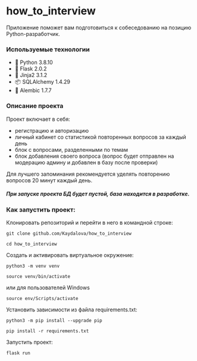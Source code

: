 # how_to_interview
Приложение поможет вам подготовиться к собеседованию на позицию Python-разработчик.

### Используемые технологии
- :snake: Python 3.8.10
- :incoming_envelope: Flask 2.0.2
- :busts_in_silhouette: Jinja2 3.1.2
- :package: SQLAlchemy 1.4.29
- :memo: Alembic 1.7.7
### Описание проекта
Проект включает в себя:
- регистрацию и авторизацию
- личный кабинет со статистикой повторенных вопросов за каждый день
- блок с вопросами, разделенными по темам
- блок добавления своего вопроса (вопрос будет отправлен на модерацию админу и добавлен в базу после проверки)

Для лучшего запоминания рекомендуется уделять повторению вопросов 20 минут каждый день.
#####  При запуске проекта БД будет пустой, база находится в разработке.

### Как запустить проект:
Клонировать репозиторий и перейти в него в командной строке:

```
git clone github.com/Kaydalova/how_to_interview
```

```
cd how_to_interview
```

Cоздать и активировать виртуальное окружение:

```
python3 -m venv venv
```

```
source venv/bin/activate
```
или для пользователей Windows

```
source env/Scripts/activate
```

Установить зависимости из файла requirements.txt:

```
python3 -m pip install --upgrade pip
```

```
pip install -r requirements.txt
```

Запустить проект:

```
flask run
```
